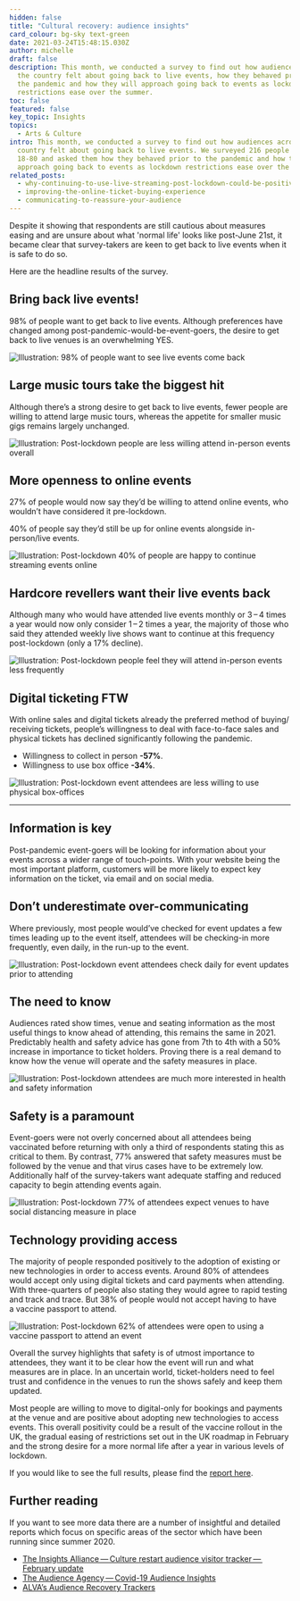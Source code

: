 ```yaml
---
hidden: false
title: "Cultural recovery: audience insights"
card_colour: bg-sky text-green
date: 2021-03-24T15:48:15.030Z
author: michelle
draft: false
description: This month, we conducted a survey to find out how audiences across
  the country felt about going back to live events, how they behaved prior to
  the pandemic and how they will approach going back to events as lockdown
  restrictions ease over the summer.
toc: false
featured: false
key_topic: Insights
topics:
  - Arts & Culture
intro: This month, we conducted a survey to find out how audiences across the
  country felt about going back to live events. We surveyed 216 people aged
  18-80 and asked them how they behaved prior to the pandemic and how they will
  approach going back to events as lockdown restrictions ease over the summer.
related_posts:
  - why-continuing-to-use-live-streaming-post-lockdown-could-be-positive-for-events
  - improving-the-online-ticket-buying-experience
  - communicating-to-reassure-your-audience
---
```

Despite it showing that respondents are still cautious about measures easing and are unsure about what 'normal life' looks like post-June 21st, it became clear that survey-takers are keen to get back to live events when it is safe to do so.

Here are the headline results of the survey.

## Bring back live events!

98% of people want to get back to live events. Although preferences have changed among post-pandemic-would-be-event-goers, the desire to get back to live venues is an overwhelming YES.

![Illustration: 98% of people want to see live events come back](../images/1-bring-back-live-events.jpg)

## Large music tours take the biggest hit

Although there’s a strong desire to get back to live events, fewer people are willing to attend large music tours, whereas the appetite for smaller music gigs remains largely unchanged.

![Illustration: Post-lockdown people are less willing attend in-person events overall](../images/2-large-music-tours.jpg)

## More openness to online events

27% of people would now say they’d be willing to attend online events, who wouldn’t have considered it pre-lockdown.

40% of people say they’d still be up for online events alongside in-person/live events.

![Illustration: Post-lockdown 40% of people are happy to continue streaming events online](../images/3-more-openness-to-online-events.jpg)

## Hardcore revellers want their live events back

Although many who would have attended live events monthly or 3 – 4 times a year would now only consider 1 – 2 times a year, the majority of those who said they attended weekly live shows want to continue at this frequency post-lockdown (only a 17% decline).

![Illustration: Post-lockdown people feel they will attend in-person events less frequently](../images/4-frequency.jpg)

## Digital ticketing FTW

With online sales and digital tickets already the preferred method of buying/​receiving tickets, people’s willingness to deal with face-to-face sales and physical tickets has declined significantly following the pandemic.

* Willingness to collect in person **\-57%**.
* Willingness to use box office **\-34%**.

![Illustration: Post-lockdown event attendees are less willing to use physical box-offices](../images/5-digital-tickets.jpg)

- - -

## Information is key

Post-pandemic event-goers will be looking for information about your events across a wider range of touch-points. With your website being the most important platform, customers will be more likely to expect key information on the ticket, via email and on social media.

## Don’t underestimate over-communicating

Where previously, most people would’ve checked for event updates a few times leading up to the event itself, attendees will be checking-in more frequently, even daily, in the run-up to the event.

![Illustration: Post-lockdown event attendees check daily for event updates prior to attending](../images/6-over-communicating.jpg)

## The need to know

Audiences rated show times, venue and seating information as the most useful things to know ahead of attending, this remains the same in 2021. Predictably health and safety advice has gone from 7th to 4th with a 50% increase in importance to ticket holders. Proving there is a real demand to know how the venue will operate and the safety measures in place.

![Illustration: Post-lockdown attendees are much more interested in health and safety information](../images/2-large-music-tours.jpg)

## Safety is a paramount

Event-goers were not overly concerned about all attendees being vaccinated before returning with only a third of respondents stating this as critical to them. By contrast, 77% answered that safety measures must be followed by the venue and that virus cases have to be extremely low. Additionally half of the survey-takers want adequate staffing and reduced capacity to begin attending events again.

![Illustration: Post-lockdown 77% of attendees expect venues to have social distancing measure in place](../images/8-safety-is-paramount.jpg)

## **Technology providing access**

The majority of people responded positively to the adoption of existing or new technologies in order to access events. Around 80% of attendees would accept only using digital tickets and card payments when attending. With three-quarters of people also stating they would agree to rapid testing and track and trace. But 38% of people would not accept having to have a vaccine passport to attend.

![Illustration: Post-lockdown 62% of attendees were open to using a vaccine passport to attend an event](../images/9-tech-providing-access.jpg)

Overall the survey highlights that safety is of utmost importance to attendees, they want it to be clear how the event will run and what measures are in place. In an uncertain world, ticket-holders need to feel trust and confidence in the venues to run the shows safely and keep them updated.

Most people are willing to move to digital-only for bookings and payments at the venue and are positive about adopting new technologies to access events. This overall positivity could be a result of the vaccine rollout in the UK, the gradual easing of restrictions set out in the UK roadmap in February and the strong desire for a more normal life after a year in various levels of lockdown.

If you would like to see the full results, please find the [report here](https://madebykind.typeform.com/report/mFAgXA8X/gLyFNsPKDWp1lr8j).

## Further reading

If you want to see more data there are a number of insightful and detailed reports which focus on specific areas of the sector which have been running since summer 2020.

* [The Insights Alliance — Culture restart audience visitor tracker — February update](https://www.indigo-ltd.com/blog/culture-restart-audience-visitor-tracker-february-update)
* [The Audience Agency — Covid-19 Audience Insights](https://www.theaudienceagency.org/bounce-forwards-insights-audiences)
* [ALVA’s Audience Recovery Trackers](https://decisionhouse.co.uk/case-studies/alva-attractions-recovery-tracker/)